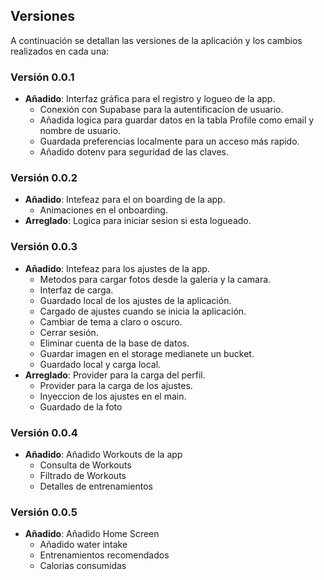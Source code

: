 ## Versiones

A continuación se detallan las versiones de la aplicación y los cambios realizados en cada una:

### Versión 0.0.1
- **Añadido**: Interfaz gráfica para el registro y logueo de la app.
  - Conexión con Supabase para la autentificacíon de usuario.
  - Añadida logica para guardar datos en la tabla Profile como email y nombre de usuario.
  - Guardada preferencias localmente para un acceso más rapido.
  - Añadido dotenv para seguridad de las claves.

### Versión 0.0.2
- **Añadido**: Intefeaz para el on boarding de la app.
  - Animaciones en el onboarding.
- **Arreglado**: Logica para iniciar sesion si esta logueado.

### Versión 0.0.3
- **Añadido**: Intefeaz para los ajustes de la app.
  - Metodos para cargar fotos desde la galeria y la camara.
  - Interfaz de carga.
  - Guardado local de los ajustes de la aplicación.
  - Cargado de ajustes cuando se inicia la aplicación.
  - Cambiar de tema a claro o oscuro.
  - Cerrar sesión.
  - Eliminar cuenta de la base de datos.
  - Guardar imagen en el storage medianete un bucket.
  - Guardado local y carga local. 
- **Arreglado**: Provider para la carga del perfil.
  - Provider para la carga de los ajustes.
  - Inyeccion de los ajustes en el main.
  - Guardado de la foto

### Versión 0.0.4
- **Añadido**: Añadido Workouts de la app
  - Consulta de Workouts
  - Filtrado de Workouts
  - Detalles de entrenamientos

### Versión 0.0.5
- **Añadido**: Añadido Home Screen
  - Añadido water intake
  - Entrenamientos recomendados
  - Calorias consumidas
